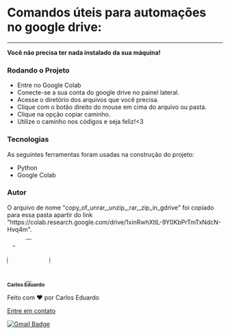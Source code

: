<h1>Comandos úteis para automações no google drive:</h1>
<hr>

<p style="font-weight: bold">Você não precisa ter nada instalado da sua máquina!</p>

### Rodando o Projeto

<ul>
    <li>Entre no Google Colab</li>
    <li>Conecte-se a sua conta do google drive no painel lateral.</li>
    <li>Acesse o diretório dos arquivos que você precisa.</li>
    <li>Clique com o botão direito do mouse em cima do arquivo ou pasta.</li>
    <li>Clique na opção copiar caminho.</li>
    <li>Utilize o caminho nos códigos e seja feliz!<3</li>
</ul>

### Tecnologias

<p>As seguintes ferramentas foram usadas na construção do projeto:</p>
<ul>
    <li>Python</li>
    <li>Google Colab</li>
</ul>

### Autor
<p>O arquivo de nome "copy_of_unrar,_unzip,_rar,_zip_in_gdrive" foi copiado para essa pasta apartir do link "https://colab.research.google.com/drive/1xinRwhXtlL-9Y0KbPrTmTxNdcN-Hvq4m".</p>
<a href="">
 <img style="border-radius: 50%;" src="https://avatars.githubusercontent.com/u/50811913?s=460&u=e1c04894465fe053a294c52018828a33e47d1dd4&v=4" width="100px;" alt=""/>
 <br />
 <sub><b>Carlos Eduardo</b></sub></a>


Feito com ❤️ por Carlos Eduardo

<a href="mailto:carloseduardodiasbatista@gmail.com">Entre em contato</a>

[![Gmail Badge](https://img.shields.io/badge/-carloseduardodiasbatista@gmail.com-c14438?style=flat-square&logo=Gmail&logoColor=white&link=mailto:carloseduardodiasbatista@gmail.com)](mailto:carloseduardodiasbatista@gmail.com)